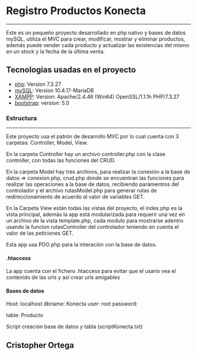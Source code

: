 # Registro Productos Konecta
***
Este es un pequeño proyecto desarrollado en php nativo y bases de datos mySQL, utiliza el MVC para crear, modificar, mostrar y eliminar productos, además puede vender cada producto y actualizar las existencias del mismo en un stock y la fecha de la última venta.

## Tecnologias usadas en el proyecto

* [php](https://www.php.net/): Version 7.3.27
* [mySQL](https://www.mysql.com/): Version 10.4.17-MariaDB
* [XAMPP](https://www.apachefriends.org/): Version: Apache/2.4.46 (Win64) OpenSSL/1.1.1h PHP/7.3.27
* [bootstrap](https://getbootstrap.com/): version: 5.0

### Estructura
***
Este proyecto usa el patrón de desarrollo MVC por lo cual cuenta con 3 carpetas: Controller, Model, View.

En la carpeta Controller hay un archivo controller.php  con la clase controller, con todas las funciones del CRUD.

En la carpeta Model hay tres archivos, para realizar la conexión a la base de datos => conexion.php, crud.php donde se encuentran las funciones para realizar las operaciones a la base de datos, recibiendo parámentros del controlador y el archivo  rutasModel.php para generar rutas de redireccionamiento de acuerdo al valor de variables GET.

En la Carpeta View están todas las vistas del proyecto, el index.php es la vista principal, además la app está modularizada para requerir una vez en un archivo de la vista template.php, cada modulo para mostrarse adentro usando la funcion rutasController del controlador teniendo en cuenta el valor de las peticiones GET.

Esta app usa PDO php para la interación con la base de datos.

#### .htaccess

La app cuenta con el fichero .htaccess para evitar que el usario vea el contenido de las urls y así crear urls amigables 

#### Bases de datos

Host: localhost
dbname: Konecta
user: root
password: 

table: Producto

Script creación base de datos y tabla (scriptKonecta.txt)

## Cristopher Ortega